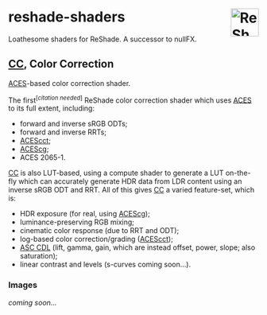 <!-- @format -->

[ACES]: https://acescentral.com
[ACEScg]: https://docs.acescentral.com/specifications/acescg/
[ACEScct]: https://docs.acescentral.com/specifications/acescct/
[CC]: https://github.com/nullfrctl/reshade-shaders/blob/main/Shaders/CC.fx

# reshade-shaders [<img alt="ReShade" align="right" src="https://github.com/nullfrctl/loathe/assets/99456326/34a349b7-9c7e-4621-a2a9-ca5661931d81" width="56px">](https://reshade.me/)

Loathesome shaders for ReShade. A successor to nullFX.

## [CC], Color Correction

[ACES]-based color correction shader.

The first<sup>[_citation needed_]</sup> ReShade color correction shader which uses [ACES] to its full extent, including:
- forward and inverse sRGB ODTs;
- forward and inverse RRTs;
- [ACEScct];
- [ACEScg];
- ACES 2065-1.

[CC] is also LUT-based, using a compute shader to generate a LUT on-the-fly which can accurately generate HDR data from LDR content using an inverse sRGB ODT and RRT.
All of this gives [CC] a varied feature-set, which is:
- HDR exposure (for real, using [ACEScg]);
- luminance-preserving RGB mixing;
- cinematic color response (due to RRT and ODT);
- log-based color correction/grading ([ACEScct]);
- [ASC CDL](https://en.wikipedia.org/wiki/ASC_CDL) (lift, gamma, gain, which are instead offset, power, slope; also saturation);
- linear contrast and levels (s-curves coming soon…).

### Images
_coming soon…_
